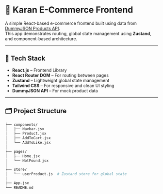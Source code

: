 # 🛒 Karan E-Commerce Frontend

A simple React-based e-commerce frontend built using data from [DummyJSON Products API](https://dummyjson.com/products).  
This app demonstrates routing, global state management using **Zustand**, and component-based architecture.

---

## 🚀 Tech Stack

- **React.js** – Frontend Library
- **React Router DOM** – For routing between pages
- **Zustand** – Lightweight global state management
- **Tailwind CSS** – For responsive and clean UI styling
- **DummyJSON API** – For mock product data

---

## 🗂️ Project Structure

```bash
├── components/
│   ├── Navbar.jsx
│   ├── Product.jsx
│   ├── AddToCart.jsx
│   └── AddToLike.jsx
│
├── pages/
│   ├── Home.jsx
│   └── NotFound.jsx
│
├── store/
│   └── userProduct.js  # Zustand store for global state
│
├── App.jsx
└── README.md

